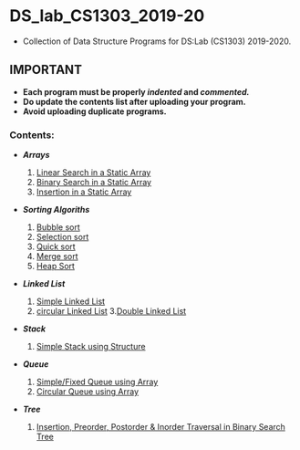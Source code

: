# DS_lab_CS1303_2019-20
* Collection of Data Structure Programs for DS:Lab (CS1303) 2019-2020.                                                                

## IMPORTANT
* **Each program must be properly _indented_ and _commented._**
* **Do update the contents list after uploading your program.**
* **Avoid uploading duplicate programs.**


### Contents:
* ***Arrays***
  1. [Linear Search in a Static Array](https://github.com/pratyakshrao/DS_lab-CS1303-2019-20/blob/master/linear_search_in_a_given%20array.c)
  2. [Binary Search in a Static Array](https://github.com/Vanhoehenheim/DS_lab_CS1303-2019-2020/blob/master/binary_search.c)
  3. [Insertion in a Static Array](https://github.com/pratyakshrao/DS_lab-CS1303-2019-20/blob/master/insertion_in_array.c)
  
  
*  ***Sorting Algoriths***
   1. [Bubble sort](https://github.com/amol2512/DS_lab_CS1303-2019-2020/blob/master/bubble_sort.c)
   2. [Selection sort](https://github.com/amol2512/DS_lab_CS1303-2019-2020/blob/master/selection_sort.c)
   3. [Quick sort](https://github.com/amol2512/DS_lab_CS1303-2019-2020/blob/master/quick_sort.c)
   4. [Merge sort](https://github.com/amol2512/DS_lab_CS1303-2019-2020/blob/master/merge_sort.c)
   5. [Heap Sort](https://github.com/Muskan-j/DS_lab_CS1303-2019-2020/blob/master/heap_sort.c)


* ***Linked List***
  1. [Simple Linked List](https://github.com/Vanhoehenheim/DS_lab-CS1303-2019-20/blob/master/simple_linked_list.c)
  2. [circular Linked List](https://github.com/kckotcherlakota/DS_lab_CS1303-2019-2020/blob/circularanddouble_updated/cir.c)
  3.[Double Linked List](https://github.com/kckotcherlakota/DS_lab_CS1303-2019-2020/blob/circularanddouble_updated/doublink.c)
  



* ***Stack***
  1. [Simple Stack using Structure](https://github.com/salilbc/DS_lab_CS1303-2019-2020/blob/master/Stack.c)


* ***Queue***
  1. [Simple/Fixed Queue using Array](https://github.com/Vanhoehenheim/DS_lab-CS1303-2019-20/blob/Queue/simple_queue_array.c)
  2. [Circular Queue using Array](https://github.com/sj-hellfire/DS_lab_CS1303-2019-2020/blob/master/circular_queue_array.c)




* ***Tree***
  1. [Insertion, Preorder, Postorder & Inorder Traversal in Binary Search Tree](https://github.com/Vanhoehenheim/DS_lab-CS1303-2019-20/blob/master/bst_operations.c)
